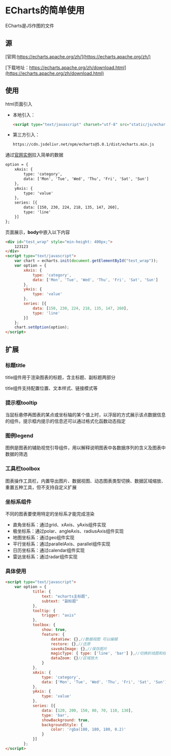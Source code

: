 # ECharts的简单使用

ECharts是JS作图的文件

## 源

[官网:https://echarts.apache.org/zh/](https://echarts.apache.org/zh/)

[下载地址：https://echarts.apache.org/zh/download.html](https://echarts.apache.org/zh/download.html)

## 使用

html页面引入

+ 本地引入：

  ```html
  <script type="text/javascript" charset="utf-8" src="static/js/echarts.min.js"></script>
  ```

+ 第三方引入：

  ```html
  https://cdn.jsdelivr.net/npm/echarts@5.0.1/dist/echarts.min.js
  ```

  

通过[官网实例](https://echarts.apache.org/examples/zh/index.html)拉入简单的数据

```html
option = {
    xAxis: {
        type: 'category',
        data: ['Mon', 'Tue', 'Wed', 'Thu', 'Fri', 'Sat', 'Sun']
    },
    yAxis: {
        type: 'value'
    },
    series: [{
        data: [150, 230, 224, 218, 135, 147, 260],
        type: 'line'
    }]
};
```

页面展示，**body**中嵌入以下内容

```html
<div id="test_wrap" style="min-height: 400px;">
	123123
</div>
<script type="text/javascript">
    var chart = echarts.init(document.getElementById("test_wrap"));
    var option = {
    	xAxis: {
        	type: 'category',
        	data: ['Mon', 'Tue', 'Wed', 'Thu', 'Fri', 'Sat', 'Sun']
    	},
    	yAxis: {
        	type: 'value'
    	},
    	series: [{
        	data: [150, 230, 224, 218, 135, 147, 260],
        	type: 'line'
    	}]
	};
    chart.setOption(option);
</script>
```

## 扩展

### 标题title

title组件用于渲染图表的标题，含主标题、副标题两部分

title组件支持配置位置、文本样式、链接模式等

### 提示框tooltip

当鼠标悬停再图表的某点或坐标轴的某个值上时，以浮层的方式展示该点数据信息的组件。提示框内提示的信息还可以通过格式化函数动态指定

### 图例legend

图例是图表的辅助视觉引导组件，用以解释说明图表中各数据序列的含义及图表中数据的筛选

### 工具栏toolbox

图表操作工具栏，内置导出图片、数据视图、动态图表类型切换、数据区域缩放、重置五种工具，但不支持自定义扩展

### 坐标系组件

不同的图表要使用特定的坐标系才能完成渲染

+ 直角坐标系：通过grid、xAxis、yAxis组件实现
+ 极坐标系：通过polar、angleAxis、radiusAxis组件实现
+ 地图坐标系：通过geo组件实现
+ 平行坐标系：通过parallelAxis、parallel组件实现
+ 日历坐标系：通过calendar组件实现
+ 雷达坐标系：通过radar组件实现

### 具体使用

```html
<script type="text/javascript">	
	var option = {
            title: {
                text: "echarts主标题",
                subtext: "副标题"
            },
            tooltip: {
                trigger: "axis"
            },
            toolbox: {
                show: true,
                feature: {
                    dataView: {},//数据视图 可以编辑
                    restore: {},//还原
                    saveAsImage: {},//保存图片
                    magicType: { type: ['line', 'bar'] },//切换折线图和柱状图
                    dataZoom: {}//区域放大
                }
            },
            xAxis: {
                type: 'category',
                data: ['Mon', 'Tue', 'Wed', 'Thu', 'Fri', 'Sat', 'Sun']
            },
            yAxis: {
                type: 'value'
            },
            series: [{
                data: [120, 200, 150, 80, 70, 110, 130],
                type: 'bar',
                showBackground: true,
                backgroundStyle: {
                    color: 'rgba(180, 180, 180, 0.2)'
                }
            }]
        };
</script>
```



